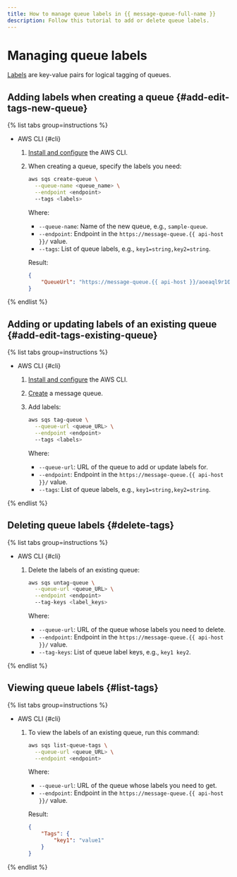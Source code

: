 ```yaml
---
title: How to manage queue labels in {{ message-queue-full-name }}
description: Follow this tutorial to add or delete queue labels.
---
```


# Managing queue labels

[Labels](../concepts/tags.md) are key-value pairs for logical tagging of queues.

## Adding labels when creating a queue {#add-edit-tags-new-queue}

{% list tabs group=instructions %}

- AWS CLI {#cli}

  1. [Install and configure](configuring-aws-cli.md) the AWS CLI.
  1. When creating a queue, specify the labels you need:

      ```bash
      aws sqs create-queue \
        --queue-name <queue_name> \
        --endpoint <endpoint>
        --tags <labels>
      ```

     Where:

     * `--queue-name`: Name of the new queue, e.g., `sample-queue`.
     * `--endpoint`: Endpoint in the `https://message-queue.{{ api-host }}/` value.
     * `--tags`: List of queue labels, e.g., `key1=string,key2=string`.

     Result:

     ```json
     {
         "QueueUrl": "https://message-queue.{{ api-host }}/aoeaql9r10cd********/000000000000********/sample-queue"
     }
     ```

{% endlist %}

## Adding or updating labels of an existing queue {#add-edit-tags-existing-queue}

{% list tabs group=instructions %}

- AWS CLI {#cli}

  1. [Install and configure](configuring-aws-cli.md) the AWS CLI.
  1. [Create](message-queue-new-queue.md) a message queue.
  1. Add labels:

      ```bash
      aws sqs tag-queue \
        --queue-url <queue_URL> \
        --endpoint <endpoint>
        --tags <labels>
      ```

      Where:

      * `--queue-url`: URL of the queue to add or update labels for.
      * `--endpoint`: Endpoint in the `https://message-queue.{{ api-host }}/` value.
      * `--tags`: List of queue labels, e.g., `key1=string,key2=string`.

{% endlist %}

## Deleting queue labels {#delete-tags}

{% list tabs group=instructions %}

- AWS CLI {#cli}

  1. Delete the labels of an existing queue:

      ```bash
      aws sqs untag-queue \
        --queue-url <queue_URL> \
        --endpoint <endpoint>
        --tag-keys <label_keys>
      ```

      Where:

      * `--queue-url`: URL of the queue whose labels you need to delete.
      * `--endpoint`: Endpoint in the `https://message-queue.{{ api-host }}/` value.
      * `--tag-keys`: List of queue label keys, e.g., `key1 key2`.

{% endlist %}

## Viewing queue labels {#list-tags}

{% list tabs group=instructions %}

- AWS CLI {#cli}

  1. To view the labels of an existing queue, run this command:

      ```bash
      aws sqs list-queue-tags \
        --queue-url <queue_URL> \
        --endpoint <endpoint>
      ```

      Where:

      * `--queue-url`: URL of the queue whose labels you need to get.
      * `--endpoint`: Endpoint in the `https://message-queue.{{ api-host }}/` value.

     Result:

     ```json
     {
         "Tags": {
             "key1": "value1"
         }
     }
     ```


{% endlist %}
